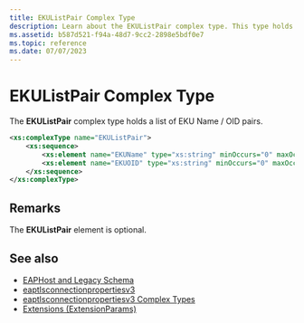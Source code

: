 ```yaml
---
title: EKUListPair Complex Type
description: Learn about the EKUListPair complex type. This type holds a list of Name / ID pairs.
ms.assetid: b587d521-f94a-48d7-9cc2-2898e5bdf0e7
ms.topic: reference
ms.date: 07/07/2023
---
```


# EKUListPair Complex Type

The **EKUListPair** complex type holds a list of EKU Name / OID pairs.

```XML
<xs:complexType name="EKUListPair">
    <xs:sequence>
        <xs:element name="EKUName" type="xs:string" minOccurs="0" maxOccurs="1"/>
        <xs:element name="EKUOID" type="xs:string" minOccurs="0" maxOccurs="1"/>
    </xs:sequence>
</xs:complexType>
```

## Remarks

The **EKUListPair** element is optional.

## See also

- [EAPHost and Legacy Schema](eaphost-schemas.md)
- [eaptlsconnectionpropertiesv3](eaptlsconnectionpropertiesv3schema-schema.md)
- [eaptlsconnectionpropertiesv3 Complex Types](eaptlsconnectionpropertiesv3schema-complex-types.md)
- [Extensions (ExtensionParams)](eaptlsconnectionpropertiesv3schema-extensions-extensionparams-element.md)
